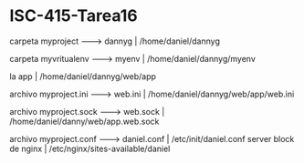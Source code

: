 # ISC-415-Tarea16

carpeta myproject ---> dannyg | /home/daniel/dannyg

carpeta myvritualenv ---> myenv | /home/daniel/dannyg/myenv

la app | /home/daniel/dannyg/web/app

archivo myproject.ini ---> web.ini | /home/daniel/dannyg/web/app/web.ini

archivo myproject.sock ---> web.sock | /home/daniel/danny/web/app.web.sock

archivo myproject.conf ---> daniel.conf | /etc/init/daniel.conf
server block de nginx | /etc/nginx/sites-available/daniel
